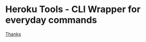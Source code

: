 # Heroku Tools - CLI Wrapper for everyday commands

[Thanks](https://blog.logrocket.com/building-typescript-cli-node-js-commander/)
